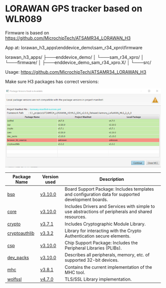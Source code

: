 # LORAWAN GPS tracker based on WLR089 

Firmware is based on https://github.com/MicrochipTech/ATSAMR34_LORAWAN_H3

App at: lorawan_h3_apps\enddevice_demo\sam_r34_xpro\firmware

lorawan_h3_apps/
├───enddevice_demo/
│   └───sam_r34_xpro/
│       └───firmware/
│           ├───enddevice_demo_sam_r34_xpro.X/
│           └───src/



Usage: https://github.com/MicrochipTech/ATSAMR34_LORAWAN_H3


Make sure H3 packages has correct versions:

![Tux, the Linux mascot](/doc/H3_Packages.PNG)

| Package Name | Version used | Description |
| ------------ | ------------ | ----------- |
| [bsp](https://github.com/Microchip-MPLAB-Harmony/bsp) | [v3.10.0](https://github.com/Microchip-MPLAB-Harmony/bsp/tree/v3.10.0) | Board Support Package: Includes templates and configuration data for supported development boards. |
| [core](https://github.com/Microchip-MPLAB-Harmony/core) | [v3.10.0](https://github.com/Microchip-MPLAB-Harmony/core/tree/v3.10.0) | Includes Drivers and Services with simple to use abstractions of peripherals and shared resources. |
| [crypto](https://github.com/Microchip-MPLAB-Harmony/crypto) | [v3.7.1](https://github.com/Microchip-MPLAB-Harmony/crypto/tree/v3.7.1) | Includes Cryptographic Module Library. |
| [cryptoauthlib](https://github.com/MicrochipTech/cryptoauthlib) | [v3.3.2](https://github.com/MicrochipTech/cryptoauthlib/tree/v3.3.2) | Library for interacting with the Crypto Authentication secure elements. |
| [csp](https://github.com/Microchip-MPLAB-Harmony/csp) | [v3.10.0](https://github.com/Microchip-MPLAB-Harmony/csp/tree/v3.10.0) | Chip Support Package: Includes the Peripheral Libraries (PLIBs). |
| [dev_packs](https://github.com/Microchip-MPLAB-Harmony/dev_packs) | [v3.10.0](https://github.com/Microchip-MPLAB-Harmony/dev_packs/tree/v3.10.0) | Describes all peripherals, memory, etc. of supported 32-bit devices. |
| [mhc](https://github.com/Microchip-MPLAB-Harmony/mhc) | [v3.8.1](https://github.com/Microchip-MPLAB-Harmony/mhc/tree/v3.8.1) | Contains the current implementation of the MHC tool. |
| [wolfssl](https://github.com/Microchip-MPLAB-Harmony/wolfssl) | [v4.7.0](https://github.com/Microchip-MPLAB-Harmony/wolfssl/tree/v4.7.0) | TLS/SSL Library implementation. |
